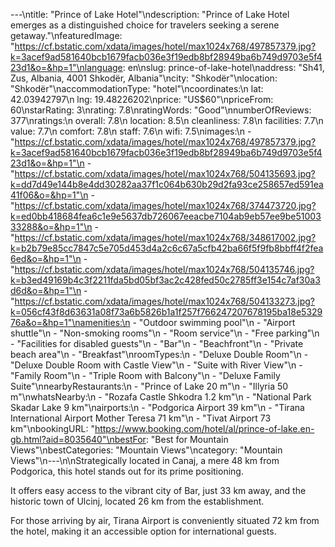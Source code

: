 ---\ntitle: "Prince of Lake Hotel"\ndescription: "Prince of Lake Hotel emerges as a distinguished choice for travelers seeking a serene getaway."\nfeaturedImage: "https://cf.bstatic.com/xdata/images/hotel/max1024x768/497857379.jpg?k=3acef9ad581640bcb1679facb036e3f19edb8bf28949ba6b749d9703e5f423d1&o=&hp=1"\nlanguage: en\nslug: prince-of-lake-hotel\naddress: "Sh41, Zus, Albania, 4001 Shkodër, Albania"\ncity: "Shkodër"\nlocation: "Shkodër"\naccommodationType: "hotel"\ncoordinates:\n  lat: 42.03942797\n  lng: 19.48226202\nprice: "US$60"\npriceFrom: 60\nstarRating: 3\nrating: 7.8\nratingWords: "Good"\nnumberOfReviews: 377\nratings:\n  overall: 7.8\n  location: 8.5\n  cleanliness: 7.8\n  facilities: 7.7\n  value: 7.7\n  comfort: 7.8\n  staff: 7.6\n  wifi: 7.5\nimages:\n  - "https://cf.bstatic.com/xdata/images/hotel/max1024x768/497857379.jpg?k=3acef9ad581640bcb1679facb036e3f19edb8bf28949ba6b749d9703e5f423d1&o=&hp=1"\n  - "https://cf.bstatic.com/xdata/images/hotel/max1024x768/504135693.jpg?k=dd7d49e144b8e4dd30282aa37f1c064b630b29d2fa93ce258657ed591ea41f06&o=&hp=1"\n  - "https://cf.bstatic.com/xdata/images/hotel/max1024x768/374473720.jpg?k=ed0bb418684fea6c1e9e5637db726067eeacbe7104ab9eb57ee9be5100333288&o=&hp=1"\n  - "https://cf.bstatic.com/xdata/images/hotel/max1024x768/348617002.jpg?k=b2b79e85cc7847c5e705d453d4a2c6c67a5cfb42ba66f5f9fb8bbff4f2fea6ed&o=&hp=1"\n  - "https://cf.bstatic.com/xdata/images/hotel/max1024x768/504135746.jpg?k=b3ed49169b4c3f2211fda5bd05bf3ac2c428fed50c2785ff3e154c7af30a3d6d&o=&hp=1"\n  - "https://cf.bstatic.com/xdata/images/hotel/max1024x768/504133273.jpg?k=056cf43f8d63631a08f73a6b5826b1a1f257f766247207678195ba18e532976a&o=&hp=1"\namenities:\n  - "Outdoor swimming pool"\n  - "Airport shuttle"\n  - "Non-smoking rooms"\n  - "Room service"\n  - "Free parking"\n  - "Facilities for disabled guests"\n  - "Bar"\n  - "Beachfront"\n  - "Private beach area"\n  - "Breakfast"\nroomTypes:\n  - "Deluxe Double Room"\n  - "Deluxe Double Room with Castle View"\n  - "Suite with River View"\n  - "Family Room"\n  - "Triple Room with Balcony"\n  - "Deluxe Family Suite"\nnearbyRestaurants:\n  - "Prince of Lake 20 m"\n  - "Illyria 50 m"\nwhatsNearby:\n  - "Rozafa Castle Shkodra 1.2 km"\n  - "National Park Skadar Lake 9 km"\nairports:\n  - "Podgorica Airport 39 km"\n  - "Tirana International Airport Mother Teresa 71 km"\n  - "Tivat Airport 73 km"\nbookingURL: "https://www.booking.com/hotel/al/prince-of-lake.en-gb.html?aid=8035640"\nbestFor: "Best for Mountain Views"\nbestCategories: "Mountain Views"\ncategory: "Mountain Views"\n---\n\nStrategically located in Canaj, a mere 48 km from Podgorica, this hotel stands out for its prime positioning. 

It offers easy access to the vibrant city of Bar, just 33 km away, and the historic town of Ulcinj, located 26 km from the establishment. 

For those arriving by air, Tirana Airport is conveniently situated 72 km from the hotel, making it an accessible option for international guests.